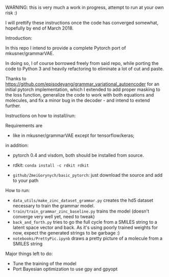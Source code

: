 WARNING: this is very much a work in progress, attempt to run at your own risk :)

I will prettify these instructions once the code has converged somewhat, hopefully by end of March 2018.

Introduction:

In this repo I intend to provide a complete Pytorch port of mkusner/grammarVAE.

In doing so, I of course borrowed freely from said repo, while porting the code to Python 3 and heavily refactoring to eliminate a lot of cut and paste.

Thanks to https://github.com/episodeyang/grammar_variational_autoencoder for an
initial pytorch implementation, which I extended to add proper masking to the loss function,
generalize the code to work with both equations and molecules, and fix a minor bug in the decoder - and intend to extend further.

Instructions on how to install/run:

Requirements are 

* like in mkusner/grammarVAE except for tensorflow/keras; 

in addition:

* pytorch 0.4 and visdom, both should be installed from source.

* rdkit: `conda install -c rdkit rdkit`

* `github/ZmeiGorynych/basic_pytorch`: just download the source and add to your path


How to run:
* `data_utils/make_zinc_dataset_grammar.py` creates the hd5 dataset necessary to train the grammar model.
* `train/train_grammar_zinc_baseline.py` trains the model (doesn't converge very well yet, need to tweak)
* `back_and_forth.py` tries to go the full cycle from a SMILES string to a latent space vector and back. As it's using poorly trained weights for now, expect the generated strings to be garbage :)
* `notebooks/PrettyPic.ipynb` draws a pretty picture of a molecule from a SMILES string

Major things left to do:
* Tune the training of the model
* Port Bayesian optimization to use gpy and gpyopt